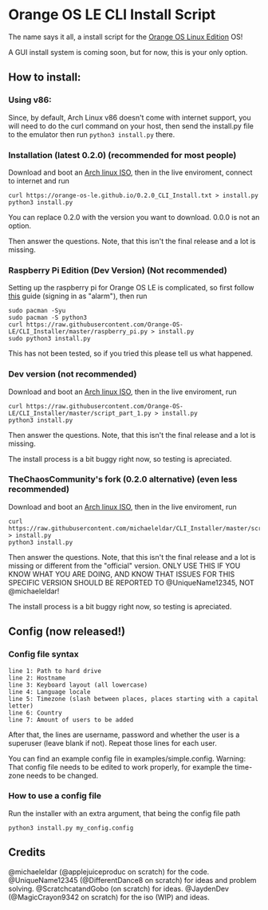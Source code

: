 # Orange OS LE CLI Install Script

The name says it all, a install script for the [Orange OS Linux Edition](https://scratch.mit.edu/discuss/topic/620114/) OS!

A GUI install system is coming soon, but for now, this is your only option.

## How to install:

### Using v86:
Since, by default, Arch Linux v86 doesn't come with internet support, you will need to do the curl command on your host, then send the install.py file to the emulator then run `python3 install.py` there.

### Installation (latest 0.2.0) (recommended for most people)
Download and boot an [Arch linux ISO](https://archlinux.org/download/), then in the live enviroment, connect to internet and run

```
curl https://orange-os-le.github.io/0.2.0_CLI_Install.txt > install.py
python3 install.py
```
You can replace 0.2.0 with the version you want to download.
0.0.0 is not an option.

Then answer the questions. Note, that this isn't the final release and a lot is missing.

### Raspberry Pi Edition (Dev Version) (Not recommended)

Setting up the raspberry pi for Orange OS LE is complicated, so first follow [this](https://archlinuxarm.org/platforms/armv8/broadcom/raspberry-pi-4) guide (signing in as "alarm"), then run
```
sudo pacman -Syu
sudo pacman -S python3
curl https://raw.githubusercontent.com/Orange-OS-LE/CLI_Installer/master/raspberry_pi.py > install.py
sudo python3 install.py
```

This has not been tested, so if you tried this please tell us what happened.

### Dev version (not recommended)

Download and boot an [Arch linux ISO](https://archlinux.org/download/), then in the live enviroment, run

```
curl https://raw.githubusercontent.com/Orange-OS-LE/CLI_Installer/master/script_part_1.py > install.py
python3 install.py
```

Then answer the questions. Note, that this isn't the final release and a lot is missing.

The install process is a bit buggy right now, so testing is apreciated.

### TheChaosCommunity's fork (0.2.0 alternative) (even less recommended)

Download and boot an [Arch linux ISO](https://archlinux.org/download/), then in the live enviroment, run

```
curl https://raw.githubusercontent.com/michaeleldar/CLI_Installer/master/script_part_1.py > install.py
python3 install.py
```

Then answer the questions. Note, that this isn't the final release and a lot is missing or different from the "official" version. ONLY USE THIS IF YOU KNOW WHAT YOU ARE DOING, AND KNOW THAT ISSUES FOR THIS SPECIFIC VERSION SHOULD BE REPORTED TO @UniqueName12345, NOT @michaeleldar!

The install process is a bit buggy right now, so testing is apreciated.

## Config (now released!)

### Config file syntax
```
line 1: Path to hard drive
line 2: Hostname
line 3: Keyboard layout (all lowercase)
line 4: Language locale
line 5: Timezone (slash between places, places starting with a capital letter)
line 6: Country
line 7: Amount of users to be added
```
After that, the lines are username, password and whether the user is a superuser (leave blank if not). Repeat those lines for each user.

You can find an example config file in examples/simple.config. Warning: That config file needs to be edited to work properly, for example the time-zone needs to be changed.

### How to use a config file

Run the installer with an extra argument, that being the config file path
```
python3 install.py my_config.config
```
## Credits

@michaeleldar (@applejuiceproduc on scratch) for the code.
@UniqueName12345 (@DifferentDance8 on scratch) for ideas and problem solving.
@ScratchcatandGobo (on scratch) for ideas.
@JaydenDev (@MagicCrayon9342 on scratch) for the iso (WIP) and ideas.
